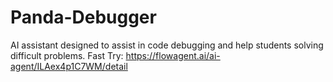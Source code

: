 # Panda-Debugger
AI assistant designed to assist in code debugging and help students solving difficult problems.
Fast Try: https://flowagent.ai/ai-agent/ILAex4p1C7WM/detail
